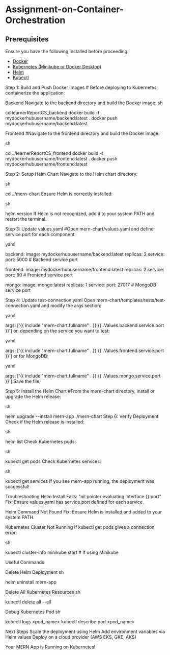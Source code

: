 # Assignment-on-Container-Orchestration
## Prerequisites
Ensure you have the following installed before proceeding:

- [Docker](https://www.docker.com/get-started)
- [Kubernetes (Minikube or Docker Desktop)](https://kubernetes.io/docs/setup/)
- [Helm](https://helm.sh/docs/intro/install/)
- [Kubectl](https://kubernetes.io/docs/tasks/tools/)



Step 1: Build and Push Docker Images   # Before deploying to Kubernetes, containerize the application:

Backend
Navigate to the backend directory and build the Docker image:
sh

cd learnerReportCS_backend
docker build -t mydockerhubusername/backend:latest .
docker push mydockerhubusername/backend:latest

Frontend  #Navigate to the frontend directory and build the Docker image:

sh

cd ../learnerReportCS_frontend
docker build -t mydockerhubusername/frontend:latest .
docker push mydockerhubusername/frontend:latest

Step 2: Setup Helm Chart
Navigate to the Helm chart directory:

sh

cd ../mern-chart
Ensure Helm is correctly installed:

sh

helm version
If Helm is not recognized, add it to your system PATH and restart the terminal.

Step 3: Update values.yaml  #Open mern-chart/values.yaml and define service.port for each component:

yaml

backend:
  image: mydockerhubusername/backend:latest
  replicas: 2
  service:
    port: 5000  # Backend service port

frontend:
  image: mydockerhubusername/frontend:latest
  replicas: 2
  service:
    port: 80  # Frontend service port

mongo:
  image: mongo:latest
  replicas: 1
  service:
    port: 27017  # MongoDB service port
    
Step 4: Update test-connection.yaml
Open mern-chart/templates/tests/test-connection.yaml and modify the args section:

yaml


args: ['{{ include "mern-chart.fullname" . }}:{{ .Values.backend.service.port }}']
or, depending on the service you want to test:

yaml

args: ['{{ include "mern-chart.fullname" . }}:{{ .Values.frontend.service.port }}']
or for MongoDB:

yaml


args: ['{{ include "mern-chart.fullname" . }}:{{ .Values.mongo.service.port }}']
Save the file.

Step 5: Install the Helm Chart  #From the mern-chart directory, install or upgrade the Helm release:

sh

helm upgrade --install mern-app ./mern-chart
Step 6: Verify Deployment
Check if the Helm release is installed:

sh

helm list
Check Kubernetes pods:

sh

kubectl get pods
Check Kubernetes services:

sh

kubectl get services
If you see mern-app running, the deployment was successful!

Troubleshooting
Helm Install Fails: "nil pointer evaluating interface {}.port"
Fix: Ensure values.yaml has service.port defined for each service.

Helm Command Not Found
Fix: Ensure Helm is installed and added to your system PATH.

Kubernetes Cluster Not Running
If kubectl get pods gives a connection error:

sh

kubectl cluster-info
minikube start  # If using Minikube

Useful Commands

Delete Helm Deployment
sh


helm uninstall mern-app

Delete All Kubernetes Resources
sh


kubectl delete all --all

Debug Kubernetes Pod
sh


kubectl logs <pod_name>
kubectl describe pod <pod_name>

Next Steps
Scale the deployment using Helm
Add environment variables via Helm values
Deploy on a cloud provider (AWS EKS, GKE, AKS)

Your MERN App is Running on Kubernetes! 

